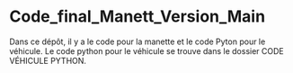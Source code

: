 # Code_final_Manett_Version_Main

Dans ce dépôt, il y a le code pour la manette et le code Pyton pour le véhicule. Le code python pour le véhicule se trouve dans le dossier CODE VÉHICULE PYTHON.
